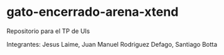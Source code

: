 # gato-encerrado-arena-xtend

Repositorio para el TP de UIs

Integrantes:
Jesus Laime,
Juan Manuel Rodriguez Defago,
Santiago Botta
